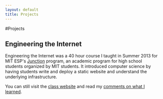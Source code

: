 ```yaml
---
layout: default
title: Projects
---
```

#Projects

## Engineering the Internet

Engineering the Internet was a 40 hour course I taught in Summer 2013 for MIT ESP's [Junction](http://esp.mit.edu/learn/Junction) program, an academic program for high school students organized by MIT students. It introduced computer science by having students write and deploy a static website and understand the underlying infrastructure.

You can still visit the [class website](http://engineeringtheinternet.nfshost.com) and read my [comments on what I learned](http://engineeringtheinternet.nfshost.com/explanation.html).
